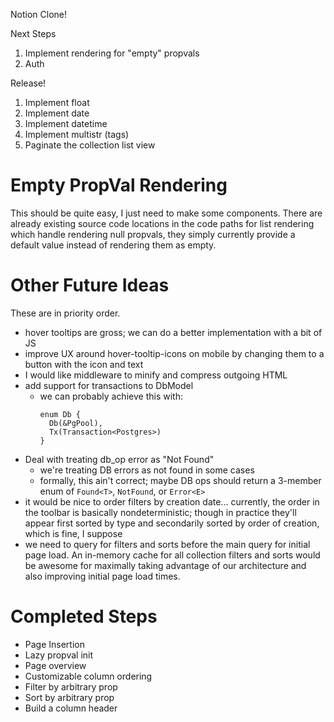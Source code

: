 Notion Clone!

Next Steps

1. Implement rendering for "empty" propvals
2. Auth

Release!

1. Implement float
2. Implement date
3. Implement datetime
4. Implement multistr (tags)
5. Paginate the collection list view

# Empty PropVal Rendering

This should be quite easy, I just need to make some components. There are
already existing source code locations in the code paths for list rendering
which handle rendering null propvals, they simply currently provide a default
value instead of rendering them as empty.

# Other Future Ideas

These are in priority order.

- hover tooltips are gross; we can do a better implementation with a bit of JS
- improve UX around hover-tooltip-icons on mobile by changing them to a button
  with the icon and text
- I would like middleware to minify and compress outgoing HTML
- add support for transactions to DbModel
  - we can probably achieve this with:
    ```
    enum Db {
      Db(&PgPool),
      Tx(Transaction<Postgres>)
    }
    ```
- Deal with treating db_op error as "Not Found"
  - we're treating DB errors as not found in some cases
  - formally, this ain't correct; maybe DB ops should return a 3-member enum of
    `Found<T>`, `NotFound`, or `Error<E>`
- it would be nice to order filters by creation date... currently, the order in
  the toolbar is basically nondeterministic; though in practice they'll appear
  first sorted by type and secondarily sorted by order of creation, which is
  fine, I suppose
- we need to query for filters and sorts before the main query for initial page
  load. An in-memory cache for all collection filters and sorts would be awesome
  for maximally taking advantage of our architecture and also improving initial
  page load times.

# Completed Steps

- Page Insertion
- Lazy propval init
- Page overview
- Customizable column ordering
- Filter by arbitrary prop
- Sort by arbitrary prop
- Build a column header
